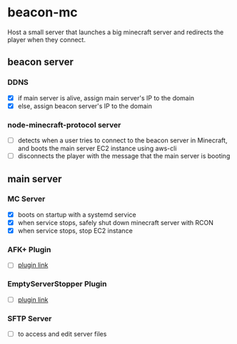 # beacon-mc
Host a small server that launches a big minecraft server and redirects the player when they connect.


## beacon server
### DDNS
- [X] if main server is alive, assign main server's IP to the domain
- [X] else, assign beacon server's IP to the domain

### node-minecraft-protocol server
- [ ] detects when a user tries to connect to the beacon server in Minecraft, and boots the main server EC2 instance using aws-cli
- [ ] disconnects the player with the message that the main server is booting

## main server
### MC Server
- [x] boots on startup with a systemd service
- [x] when service stops, safely shut down minecraft server with RCON
- [x] when service stops, stop EC2 instance

### AFK+ Plugin
- [ ] [plugin link][AFK+]

### EmptyServerStopper Plugin
- [ ] [plugin link][EmptyServerStopper]


### SFTP Server
- [ ] to access and edit server files


[AFK+]: https://www.spigotmc.org/resources/afk.35065/
[EmptyServerStopper]: https://www.spigotmc.org/resources/emptyserverstopper.19409/